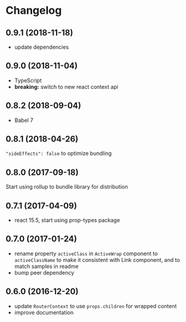# Changelog

## 0.9.1 (2018-11-18)

- update dependencies

## 0.9.0 (2018-11-04)

- TypeScript
- **breaking:** switch to new react context api

## 0.8.2 (2018-09-04)

- Babel 7

## 0.8.1 (2018-04-26)

`"sideEffects": false` to optimize bundling 

## 0.8.0 (2017-09-18)

Start using rollup to bundle library for distribution

## 0.7.1  (2017-04-09)

- react 15.5, start using prop-types package

## 0.7.0  (2017-01-24)

- rename property `activeClass` in `ActiveWrap` component to `activeClassName` to make it consistent with Link component, and to match samples in readme 
- bump peer dependency

## 0.6.0  (2016-12-20)

- update `RouterContext` to use `props.children` for wrapped content
- improve documentation
